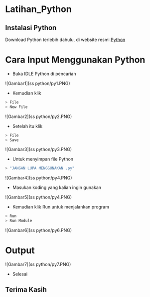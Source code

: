 # Latihan_Python

## Instalasi Python
Download Python terlebih dahulu, di website resmi [Python](https://www.python.org/)

# Cara Input Menggunakan Python
- Buka IDLE Python di pencarian

![Gambar1](ss python/py1.PNG)

- Kemudian klik 
```bash
> File
> New File
```

![Gambar2](ss python/py2.PNG)

- Setelah itu klik
```bash
> File
> Save
```

![Gambar3](ss python/py3.PNG)

- Untuk menyimpan file Python
```bash
> "JANGAN LUPA MENGGUNAKAN .py"
```

![Gambar4](ss python/py4.PNG)

- Masukan koding yang kalian ingin gunakan

![Gambar5](ss python/py4.PNG)

- Kemudian klik Run untuk menjalankan program
```bash
> Run
> Run Module
```

![Gambar6](ss python/py6.PNG)

# Output

![Gambar7](ss python/py7.PNG)

- Selesai

## Terima Kasih